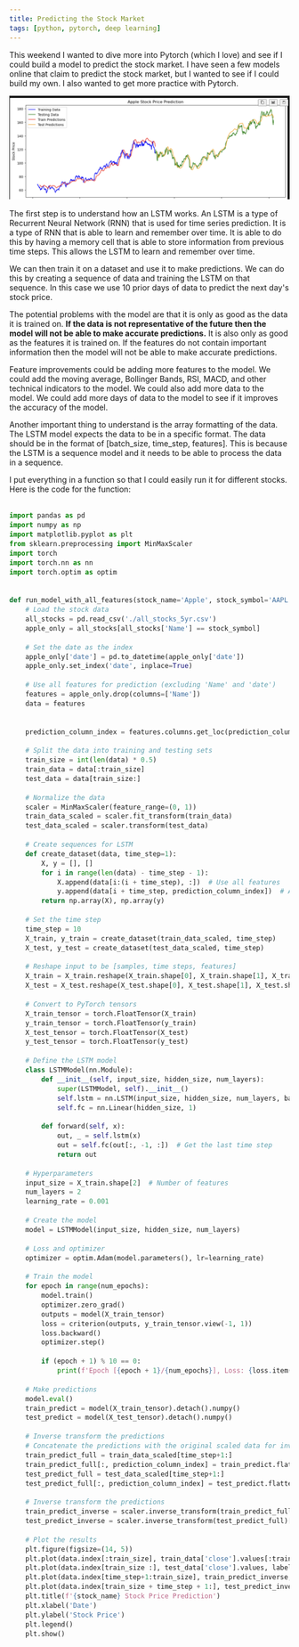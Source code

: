 ```yaml
---
title: Predicting the Stock Market
tags: [python, pytorch, deep learning]
---
```



This weekend I wanted to dive more into Pytorch (which I love) and see if I could build a model to predict the stock market.  I have seen a few models online that claim to predict the stock market, but I wanted to see if I could build my own.  I also wanted to get more practice with Pytorch.


![Stocks](../assets/images/stocks.png)


The first step is to understand how an LSTM works.  An LSTM is a type of Recurrent Neural Network (RNN) that is used for time series prediction.  It is a type of RNN that is able to learn and remember over time.  It is able to do this by having a memory cell that is able to store information from previous time steps.  This allows the LSTM to learn and remember over time.

We can then train it on a dataset and use it to make predictions.  We can do this by creating a sequence of data and training the LSTM on that sequence.  In this case we use 10 prior days of data to predict the next day's stock price.

The potential problems with the model are that it is only as good as the data it is trained on.  **If the data is not representative of the future then the model will not be able to make accurate predictions.**  It is also only as good as the features it is trained on.  If the features do not contain important information then the model will not be able to make accurate predictions.

Feature improvements could be adding more features to the model.  We could add the moving average, Bollinger Bands, RSI, MACD, and other technical indicators to the model.  We could also add more data to the model.  We could add more days of data to the model to see if it improves the accuracy of the model.

Another important thing to understand is the array formatting of the data.  The LSTM model expects the data to be in a specific format.  The data should be in the format of [batch_size, time_step, features].  This is because the LSTM is a sequence model and it needs to be able to process the data in a sequence.


I put everything in a function so that I could easily run it for different stocks.  Here is the code for the function:

```python

import pandas as pd
import numpy as np
import matplotlib.pyplot as plt
from sklearn.preprocessing import MinMaxScaler
import torch
import torch.nn as nn
import torch.optim as optim


def run_model_with_all_features(stock_name='Apple', stock_symbol='AAPL', prediction_column='close',  time_step=10, train_size=0.75, hidden_size=50, num_epochs=50, batch_size=32, learning_rate=0.001, graph=True, criterion=nn.MSELoss()):
    # Load the stock data
    all_stocks = pd.read_csv('./all_stocks_5yr.csv')
    apple_only = all_stocks[all_stocks['Name'] == stock_symbol]

    # Set the date as the index
    apple_only['date'] = pd.to_datetime(apple_only['date'])
    apple_only.set_index('date', inplace=True)

    # Use all features for prediction (excluding 'Name' and 'date')
    features = apple_only.drop(columns=['Name'])
    data = features


    prediction_column_index = features.columns.get_loc(prediction_column)

    # Split the data into training and testing sets
    train_size = int(len(data) * 0.5)
    train_data = data[:train_size]
    test_data = data[train_size:]

    # Normalize the data
    scaler = MinMaxScaler(feature_range=(0, 1))
    train_data_scaled = scaler.fit_transform(train_data)
    test_data_scaled = scaler.transform(test_data)

    # Create sequences for LSTM
    def create_dataset(data, time_step=1):
        X, y = [], []
        for i in range(len(data) - time_step - 1):
            X.append(data[i:(i + time_step), :])  # Use all features
            y.append(data[i + time_step, prediction_column_index])  # Assuming 'close' is the 4th column (index 3)
        return np.array(X), np.array(y)

    # Set the time step
    time_step = 10
    X_train, y_train = create_dataset(train_data_scaled, time_step)
    X_test, y_test = create_dataset(test_data_scaled, time_step)

    # Reshape input to be [samples, time steps, features]
    X_train = X_train.reshape(X_train.shape[0], X_train.shape[1], X_train.shape[2])
    X_test = X_test.reshape(X_test.shape[0], X_test.shape[1], X_test.shape[2])

    # Convert to PyTorch tensors
    X_train_tensor = torch.FloatTensor(X_train)
    y_train_tensor = torch.FloatTensor(y_train)
    X_test_tensor = torch.FloatTensor(X_test)
    y_test_tensor = torch.FloatTensor(y_test)

    # Define the LSTM model
    class LSTMModel(nn.Module):
        def __init__(self, input_size, hidden_size, num_layers):
            super(LSTMModel, self).__init__()
            self.lstm = nn.LSTM(input_size, hidden_size, num_layers, batch_first=True)
            self.fc = nn.Linear(hidden_size, 1)

        def forward(self, x):
            out, _ = self.lstm(x)
            out = self.fc(out[:, -1, :])  # Get the last time step
            return out

    # Hyperparameters
    input_size = X_train.shape[2]  # Number of features
    num_layers = 2
    learning_rate = 0.001

    # Create the model
    model = LSTMModel(input_size, hidden_size, num_layers)

    # Loss and optimizer
    optimizer = optim.Adam(model.parameters(), lr=learning_rate)

    # Train the model
    for epoch in range(num_epochs):
        model.train()
        optimizer.zero_grad()
        outputs = model(X_train_tensor)
        loss = criterion(outputs, y_train_tensor.view(-1, 1))
        loss.backward()
        optimizer.step()
        
        if (epoch + 1) % 10 == 0:
            print(f'Epoch [{epoch + 1}/{num_epochs}], Loss: {loss.item():.4f}')

    # Make predictions
    model.eval()
    train_predict = model(X_train_tensor).detach().numpy()
    test_predict = model(X_test_tensor).detach().numpy()

    # Inverse transform the predictions
    # Concatenate the predictions with the original scaled data for inverse transformation
    train_predict_full = train_data_scaled[time_step+1:]
    train_predict_full[:, prediction_column_index] = train_predict.flatten()
    test_predict_full = test_data_scaled[time_step+1:]
    test_predict_full[:, prediction_column_index] = test_predict.flatten()

    # Inverse transform the predictions
    train_predict_inverse = scaler.inverse_transform(train_predict_full)[:, prediction_column_index]  # Get the 'close' column
    test_predict_inverse = scaler.inverse_transform(test_predict_full)[:, prediction_column_index]  # Get the 'close' column

    # Plot the results
    plt.figure(figsize=(14, 5))
    plt.plot(data.index[:train_size], train_data['close'].values[:train_size], label='Training Data', color='blue')
    plt.plot(data.index[train_size :], test_data['close'].values, label='Testing Data', color='green')
    plt.plot(data.index[time_step+1:train_size], train_predict_inverse, label='Train Predictions', color='red')
    plt.plot(data.index[train_size + time_step + 1:], test_predict_inverse, label='Test Predictions', color='orange')
    plt.title(f'{stock_name} Stock Price Prediction')
    plt.xlabel('Date')
    plt.ylabel('Stock Price')
    plt.legend()
    plt.show()


```

